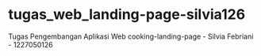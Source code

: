 # tugas_web_landing-page-silvia126
Tugas Pengembangan Aplikasi Web cooking-landing-page - Silvia Febriani - 1227050126 
